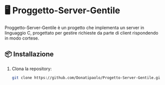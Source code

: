 # 🖥️ Proggetto-Server-Gentile
Proggetto-Server-Gentile è un progetto che implementa un server in linguaggio C, progettato per gestire richieste da parte di client rispondendo in modo cortese.

## 📦 Installazione

1. Clona la repository:

   ```bash
   git clone https://github.com/Donatipaolo/Progetto-Server-Gentile.git
